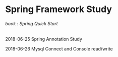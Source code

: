 
# Spring Framework Study


###### book : Spring Quick Start

2018-06-25 Spring Annotation Study    

2018-06-26 Mysql Connect and Console read/write   


